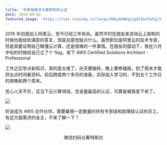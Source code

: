 ```yaml
---
title: '专家级解决方案架构师认证'
date: 2019-09-02
featured_image: 'https://tva1.sinaimg.cn/large/006y8mN6gy1g6lkkz5ehqj319u0otacq.jpg'
---
```


2016 年初我加入阿里云，至今已经三年有余。虽然平时在朋友来咨询云上架构的时候也能给到满意的答复，但是总感觉缺点什么。虽然职位是阿里云的技术专家，但是真要证明自己略懂云计算，还是很难的一件事情。在朋友的鼓动下，我在六月中旬的时候给自己立了个 flag，拿下 AWS Certified Solutions Architect - Professional

<!-- more -->

工作之后学点新知识，真的是太难了。白天要搬砖，晚上要修福报，到了周末才能挤出点时间看资料。前后跨度两个多月的准备，实际投入学习的，不到五个工作日的夜晚和两个周末。

苦心人天不负，这当下云计算领域，含金量最高的认证，可算是被我拿下来了。

![](https://tva1.sinaimg.cn/large/006y8mN6gy1g6lkio14pij312u0u0jvm.jpg)

听说成为 AWS 合作伙伴，需要雇佣一定数量的持有专家级和助理级认证的员工，有这方面需求的金主，不来了解一下？

![](https://tva1.sinaimg.cn/large/006y8mN6gy1g6lmbry1c1j30dw0dwt9y.jpg)
<p style="text-align:center">微信扫码众筹特斯拉</p>